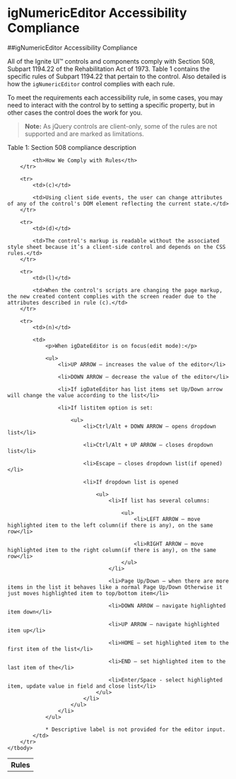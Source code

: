 ﻿<!--
|metadata|
{
    "fileName": "ignumericeditor-accessibility-compliance",
    "controlName": "igEditors",
    "tags": ["Section 508"]
}
|metadata|
-->

# igNumericEditor Accessibility Compliance


##igNumericEditor Accessibility Compliance


All of the Ignite UI™ controls and components comply with Section 508, Subpart 1194.22 of the Rehabilitation Act of 1973. Table 1 contains the specific rules of Subpart 1194.22 that pertain to the control. Also detailed is how the `igNumericEditor` control complies with each rule.

To meet the requirements each accessibility rule, in some cases, you may need to interact with the control by to setting a specific property, but in other cases the control does the work for you.

>**Note:** As jQuery controls are client-only, some of the rules are not supported and are marked as limitations.

Table 1: Section 508 compliance description

<table class="igbluetablenowidth" class="table table-striped">
    <tbody>
        <tr>
            <th>Rules</th>

            <th>How We Comply with Rules</th>
        </tr>

        <tr>
            <td>(c)</td>

            <td>Using client side events, the user can change attributes of any of the control's DOM element reflecting the current state.</td>
        </tr>

        <tr>
            <td>(d)</td>

            <td>The control's markup is readable without the associated style sheet because it’s a client-side control and depends on the CSS rules.</td>
        </tr>

        <tr>
            <td>(l)</td>

            <td>When the control's scripts are changing the page markup, the new created content complies with the screen reader due to the attributes described in rule (c).</td>
        </tr>

        <tr>
            <td>(n)</td>

            <td>
                <p>When igDateEditor is on focus(edit mode):</p>

                <ul>
                    <li>UP ARROW – increases the value of the editor</li>

                    <li>DOWN ARROW – decrease the value of the editor</li>

                    <li>If igDateEditor has list items set Up/Down arrow will change the value according to the list</li>

                    <li>If listitem option is set:

                        <ul>
                            <li>Ctrl/Alt + DOWN ARROW – opens dropdown list</li>

                            <li>Ctrl/Alt + UP ARROW – closes dropdown list</li>

                            <li>Escape – closes dropdown list(if opened)</li>

                            <li>If dropdown list is opened

                                <ul>
                                    <li>If list has several columns:

                                        <ul>
                                            <li>LEFT ARROW – move highlighted item to the left column(if there is any), on the same row</li>

                                            <li>RIGHT ARROW – move highlighted item to the right column(if there is any), on the same row</li>
                                        </ul>
                                    </li>

                                    <li>Page Up/Down – when there are more items in the list it behaves like a normal Page Up/Down Otherwise it just moves highlighted item to top/bottom item</li>

                                    <li>DOWN ARROW – navigate highlighted item down</li>

                                    <li>UP ARROW – navigate highlighted item up</li>

                                    <li>HOME – set highlighted item to the first item of the list</li>

                                    <li>END – set highlighted item to the last item of the</li>

                                    <li>Enter/Space - select highlighted item, update value in field and close list</li>
                                </ul>
                            </li>
                        </ul>
                    </li>
                </ul>

                * Descriptive label is not provided for the editor input.
            </td>
        </tr>
    </tbody>
</table>

 

 


